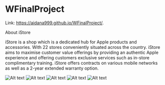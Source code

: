 # WFinalProject
Link: https://aidana999.github.io/WFinalProject/.

About iStore

iStore is a shop which is a dedicated hub for Apple products and accessories. With 22 stores conveniently situated across the country. iStore aims to maximise customer value offerings by providing an authentic Apple experience and offering customers exclusive services such as in-store complimentary training. iStore offers contracts on various mobile networks as well as a 2-year extended warranty option.

![Alt text](https://i.imgur.com/q9VZ0ZO.jpg)
![Alt text](https://i.imgur.com/zBgMqkO.jpg)
![Alt text](https://i.imgur.com/6zSlDTN.jpg)
![Alt text](https://i.imgur.com/8qgD2bc.jpg)
![Alt text](https://i.imgur.com/MKkX8Zv.jpg)
